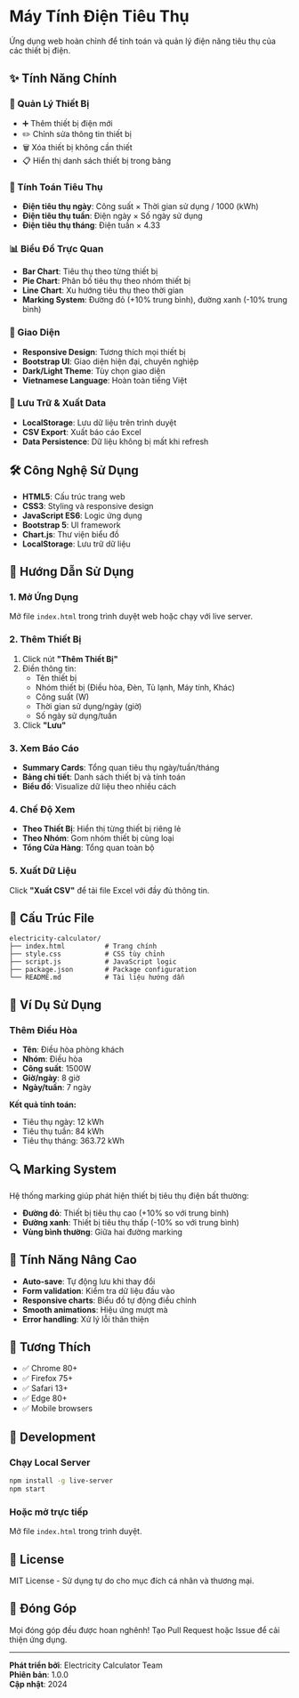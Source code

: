 # Máy Tính Điện Tiêu Thụ

Ứng dụng web hoàn chỉnh để tính toán và quản lý điện năng tiêu thụ của các thiết bị điện.

## ✨ Tính Năng Chính

### 🔧 Quản Lý Thiết Bị
- ➕ Thêm thiết bị điện mới
- ✏️ Chỉnh sửa thông tin thiết bị
- 🗑️ Xóa thiết bị không cần thiết
- 📋 Hiển thị danh sách thiết bị trong bảng

### 🧮 Tính Toán Tiêu Thụ
- **Điện tiêu thụ ngày**: Công suất × Thời gian sử dụng / 1000 (kWh)
- **Điện tiêu thụ tuần**: Điện ngày × Số ngày sử dụng
- **Điện tiêu thụ tháng**: Điện tuần × 4.33

### 📊 Biểu Đồ Trực Quan
- **Bar Chart**: Tiêu thụ theo từng thiết bị
- **Pie Chart**: Phân bố tiêu thụ theo nhóm thiết bị
- **Line Chart**: Xu hướng tiêu thụ theo thời gian
- **Marking System**: Đường đỏ (+10% trung bình), đường xanh (-10% trung bình)

### 🎨 Giao Diện
- **Responsive Design**: Tương thích mọi thiết bị
- **Bootstrap UI**: Giao diện hiện đại, chuyên nghiệp
- **Dark/Light Theme**: Tùy chọn giao diện
- **Vietnamese Language**: Hoàn toàn tiếng Việt

### 💾 Lưu Trữ & Xuất Data
- **LocalStorage**: Lưu dữ liệu trên trình duyệt
- **CSV Export**: Xuất báo cáo Excel
- **Data Persistence**: Dữ liệu không bị mất khi refresh

## 🛠️ Công Nghệ Sử Dụng

- **HTML5**: Cấu trúc trang web
- **CSS3**: Styling và responsive design
- **JavaScript ES6**: Logic ứng dụng
- **Bootstrap 5**: UI framework
- **Chart.js**: Thư viện biểu đồ
- **LocalStorage**: Lưu trữ dữ liệu

## 🚀 Hướng Dẫn Sử Dụng

### 1. Mở Ứng Dụng
Mở file `index.html` trong trình duyệt web hoặc chạy với live server.

### 2. Thêm Thiết Bị
1. Click nút **"Thêm Thiết Bị"**
2. Điền thông tin:
   - Tên thiết bị
   - Nhóm thiết bị (Điều hòa, Đèn, Tủ lạnh, Máy tính, Khác)
   - Công suất (W)
   - Thời gian sử dụng/ngày (giờ)
   - Số ngày sử dụng/tuần
3. Click **"Lưu"**

### 3. Xem Báo Cáo
- **Summary Cards**: Tổng quan tiêu thụ ngày/tuần/tháng
- **Bảng chi tiết**: Danh sách thiết bị và tính toán
- **Biểu đồ**: Visualize dữ liệu theo nhiều cách

### 4. Chế Độ Xem
- **Theo Thiết Bị**: Hiển thị từng thiết bị riêng lẻ
- **Theo Nhóm**: Gom nhóm thiết bị cùng loại
- **Tổng Cửa Hàng**: Tổng quan toàn bộ

### 5. Xuất Dữ Liệu
Click **"Xuất CSV"** để tải file Excel với đầy đủ thông tin.

## 📁 Cấu Trúc File

```
electricity-calculator/
├── index.html          # Trang chính
├── style.css           # CSS tùy chỉnh
├── script.js           # JavaScript logic
├── package.json        # Package configuration
└── README.md           # Tài liệu hướng dẫn
```

## 🎯 Ví Dụ Sử Dụng

### Thêm Điều Hòa
- **Tên**: Điều hòa phòng khách
- **Nhóm**: Điều hòa
- **Công suất**: 1500W
- **Giờ/ngày**: 8 giờ
- **Ngày/tuần**: 7 ngày

**Kết quả tính toán:**
- Tiêu thụ ngày: 12 kWh
- Tiêu thụ tuần: 84 kWh
- Tiêu thụ tháng: 363.72 kWh

## 🔍 Marking System

Hệ thống marking giúp phát hiện thiết bị tiêu thụ điện bất thường:

- **Đường đỏ**: Thiết bị tiêu thụ cao (+10% so với trung bình)
- **Đường xanh**: Thiết bị tiêu thụ thấp (-10% so với trung bình)
- **Vùng bình thường**: Giữa hai đường marking

## 🌟 Tính Năng Nâng Cao

- **Auto-save**: Tự động lưu khi thay đổi
- **Form validation**: Kiểm tra dữ liệu đầu vào
- **Responsive charts**: Biểu đồ tự động điều chỉnh
- **Smooth animations**: Hiệu ứng mượt mà
- **Error handling**: Xử lý lỗi thân thiện

## 📱 Tương Thích

- ✅ Chrome 80+
- ✅ Firefox 75+
- ✅ Safari 13+
- ✅ Edge 80+
- ✅ Mobile browsers

## 🔧 Development

### Chạy Local Server
```bash
npm install -g live-server
npm start
```

### Hoặc mở trực tiếp
Mở file `index.html` trong trình duyệt.

## 📄 License

MIT License - Sử dụng tự do cho mục đích cá nhân và thương mại.

## 🤝 Đóng Góp

Mọi đóng góp đều được hoan nghênh! Tạo Pull Request hoặc Issue để cải thiện ứng dụng.

---

**Phát triển bởi**: Electricity Calculator Team  
**Phiên bản**: 1.0.0  
**Cập nhật**: 2024
